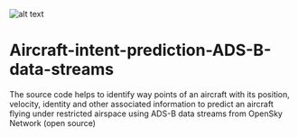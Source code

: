 ![alt text](https://aspenavionics.com/images/uploads/products/asdb_icon_homepage_03.png)
# Aircraft-intent-prediction-ADS-B-data-streams
The source code helps to identify way points of an aircraft with its position, velocity, identity and other associated information to predict an aircraft flying under restricted airspace using ADS-B data streams from OpenSky Network (open source)
